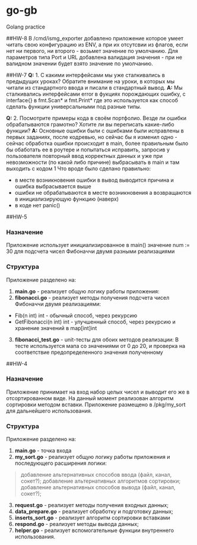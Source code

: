# go-gb
Golang practice


##HW-8
В /cmd/ismg_exporter добавлено приложение которое умеет читать свою конфигурацию из ENV, а при их отсутсвии из флагов, если нет ни первого, ни второго - возьмет значение по умолчанию.
Для параметров типа Port и URL добавлена валидация значения - при не валидном значении будет взято значение по умолчанию.


##HW-7
**Q:** 1. С какими интерфейсами мы уже сталкивались в предыдущих уроках? Обратите внимание на уроки, в которых мы читали из 
стандартного ввода и писали в стандартный вывод.
**A:** Мы сталкивались интерфейсами error в фукциях порождающих ошибку, с interface{} в fmt.Scan* и fmt.Print* где это используется
как способ сделать функции универсальными под разные типы.

**Q:** 2. Посмотрите примеры кода в своём портфолио. Везде ли ошибки обрабатываются грамотно? Хотите ли вы переписать какие-либо функции?
**A:** Основные ошибки были с ошибками были исправлены в первых заданиях, после кодревью, но сейчас бы я изменил одно - 
сейчас обработка ошибки происходит в main, более правильным было бы обаботать ее в роутере и попытаться исправить, 
запросив у пользователя повторный ввод корректных данных и уже при невозможности (по какой либо причине) выбрасывать в 
main и там выходить с кодом 1
Что вроде было сделано правильно:
- в месте возникновения ошибки в вывод выводится причина и ошибка выбрасывается выше
- ошибки не обрабатываются в месте возникновения а возвращаются в инициализирующую функцию (наверх)
- в коде нет panic()

##HW-5
### Назначение
Приложение использует инициализированное в main() значение num := 30 для подсчета чисел Фибоначчи двумя разными реализациями

### Структура
Приложение разделено на:
1. **main.go** - реализует общую логику работы приложения:
2. **fibonacci.go** - реализует методы получения подсчета чисел Фибоначчи двумя реализациями:
- Fib(n int) int - обычный способ, через рекурсию
- GetFibonacci(n int) int - улучшенный способ, через рекурсию и хранение значений в map[int]int
3. **fibonacci_test.go** - unit-тесты для обоих методов реализации:
В тесте используется мапа со значениями от 0 до 20, и проверка на соответствие предопределенного значения полученному 

##HW-4
### Назначение
Приложение принимает на вход набор целых чисел и выводит его же в отсортированном виде. На данный момент реализован алгоритм сортировки методом вставки.
Приложение размещено в /pkg/my_sort для дальнейшего использования.

### Структура
Приложение разделено на:
1. **main.go** - точка входа 
2. **my_sort.go** - реализует общую логику работы приложения и последующего расширения логики: 
> добавление альтернативных способов ввода (файл, канал, сокет?);
> добавление альтернативных алгоритмов сортировки;
> добавление альтернативных способов вывода (файл, канал, сокет?);

3. **request.go** - реализует методы получения входных данных;
4. **data_prepare.go** - реализует обработку и подготовку данных;
5. **inserts_sort.go** - реализует алгоритм сортировки вставками
6. **respond.go** - реализует методы вывода данных;
7. **helper.go** - реализует вспомогательные функции внутреннего использования.
